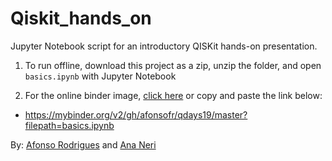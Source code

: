 # Qiskit_hands_on
Jupyter Notebook script for an introductory QISKit hands-on presentation.

1.  To run offline, download this project as a zip, unzip the folder, and open `basics.ipynb` with Jupyter Notebook

2. For the online binder image, [click here](https://mybinder.org/v2/gh/afonsofr/qdays19/master?filepath=basics.ipynb) or copy and paste the link below:

- https://mybinder.org/v2/gh/afonsofr/qdays19/master?filepath=basics.ipynb

<p>
  
By: [Afonso Rodrigues](https://afonsofr.github.io) and [Ana Neri](https://ana.nery.name/wp/)
